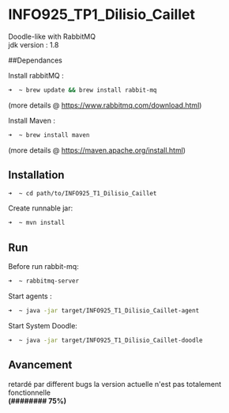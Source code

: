 # INFO925_TP1_Dilisio_Caillet
Doodle-like with RabbitMQ<br>
jdk version : 1.8

##Dependances

Install rabbitMQ :
```bash
➜  ~ brew update && brew install rabbit-mq
```
(more details @ https://www.rabbitmq.com/download.html)

Install Maven :
```bash
➜  ~ brew install maven
```
(more details @ https://maven.apache.org/install.html)

## Installation

```bash
➜  ~ cd path/to/INFO925_T1_Dilisio_Caillet  
```

Create runnable jar:
```bash
➜  ~ mvn install
```
 
## Run

Before run rabbit-mq:
```bash
➜  ~ rabbitmq-server
```

Start agents :
```bash
➜  ~ java -jar target/INFO925_T1_Dilisio_Caillet-agent  
```
Start System Doodle:
```bash
➜  ~ java -jar target/INFO925_T1_Dilisio_Caillet-doodle  
```

## Avancement

retardé par different bugs la version actuelle n'est pas totalement fonctionnelle <br>
__(########   75%)__